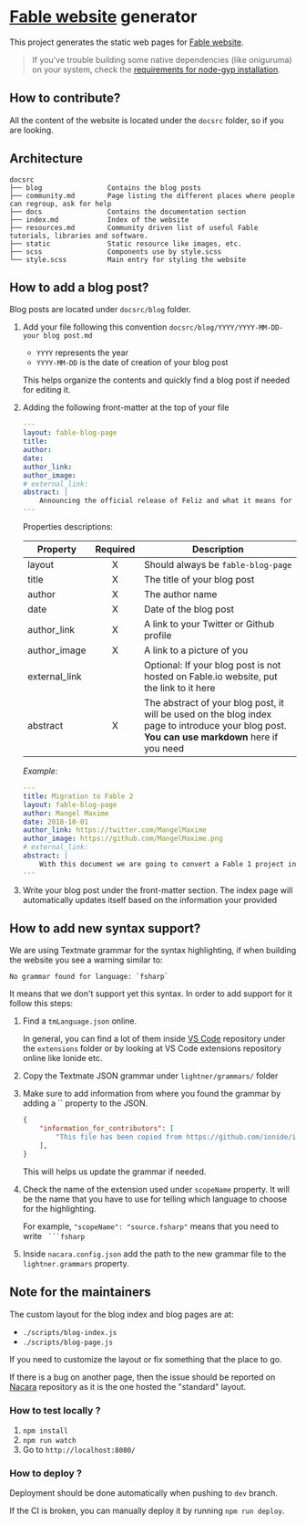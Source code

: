 # [Fable website](http://fable.io) generator

This project generates the static web pages for [Fable website](http://fable.io).

> If you've trouble building some native dependencies (like oniguruma) on your system, check the [requirements for node-gyp installation](https://github.com/nodejs/node-gyp#installation).

## How to contribute?

All the content of the website is located under the `docsrc` folder, so if you are looking.

## Architecture

```
docsrc
├── blog                Contains the blog posts
├── community.md        Page listing the different places where people can regroup, ask for help
├── docs                Contains the documentation section
├── index.md            Index of the website
├── resources.md        Community driven list of useful Fable tutorials, libraries and software.
├── static              Static resource like images, etc.
├── scss                Components use by style.scss
└── style.scss          Main entry for styling the website
```

## How to add a blog post?

Blog posts are located under `docsrc/blog` folder.

1. Add your file following this convention `docsrc/blog/YYYY/YYYY-MM-DD-your blog post.md`

    - `YYYY` represents the year
    - `YYYY-MM-DD` is the date of creation of your blog post

    This helps organize the contents and quickly find a blog post if needed for editing it.

2. Adding the following front-matter at the top of your file

    ```yaml
    ---
    layout: fable-blog-page
    title:
    author:
    date:
    author_link:
    author_image:
    # external_link:
    abstract: |
        Announcing the official release of Feliz and what it means for the Fable community.
    ---
    ```

    Properties descriptions:

    | Property | Required | Description |
    |---|:---:|---|
    | layout | X | Should always be `fable-blog-page` |
    | title | X | The title of your blog post |
    | author | X | The author name |
    | date | X | Date of the blog post |
    | author_link | X | A link to your Twitter or Github profile |
    | author_image | X | A link to a picture of you |
    | external_link | | Optional: If your blog post is not hosted on Fable.io website, put the link to it here |
    | abstract | X | The abstract of your blog post, it will be used on the blog index page to introduce your blog post. **You can use markdown** here if you need |

    *Example:*

    ```yaml
    ---
    title: Migration to Fable 2
    layout: fable-blog-page
    author: Mangel Maxime
    date: 2018-10-01
    author_link: https://twitter.com/MangelMaxime
    author_image: https://github.com/MangelMaxime.png
    # external_link:
    abstract: |
        With this document we are going to convert a Fable 1 project into a Fable 2 project. This guide has been written by converting Fulma.Minimal template from Fable 1 to Fable 2.
    ---
    ```

3. Write your blog post under the front-matter section. The index page will automatically updates itself based on the information your provided

## How to add new syntax support?

We are using Textmate grammar for the syntax highlighting, if when building the website you see a warning similar to:

```
No grammar found for language: `fsharp`
```

It means that we don't support yet this syntax. In order to add support for it follow this steps:

1. Find a `tmLanguage.json` online.

    In general, you can find a lot of them inside [VS Code](https://github.com/microsoft/vscode) repository under the `extensions` folder or by looking at VS Code extensions repository online like Ionide etc.

2. Copy the Textmate JSON grammar under `lightner/grammars/` folder
3. Make sure to add information from where you found the grammar by adding a `` property to the JSON.

    ```json
    {
        "information_for_contributors": [
		    "This file has been copied from https://github.com/ionide/ionide-fsgrammar/blob/master/grammar/fsharp.json"
	    ],
    }
    ```

    This will helps us update the grammar if needed.

4. Check the name of the extension used under `scopeName` property. It will be the name that you have to use for telling which language to choose for the highlighting.

    For example, `"scopeName": "source.fsharp"` means that you need to write ` ```fsharp`

5. Inside `nacara.config.json` add the path to the new grammar file to the `lightner.grammars` property.

## Note for the maintainers

The custom layout for the blog index and blog pages are at:

- `./scripts/blog-index.js`
- `./scripts/blog-page.js`

If you need to customize the layout or fix something that the place to go.

If there is a bug on another page, then the issue should be reported on [Nacara](https://github.com/MangelMaxime/Nacara) repository as it is the one hosted the "standard" layout.

### How to test locally ?

1. `npm install`
2. `npm run watch`
3. Go to `http://localhost:8080/`

### How to deploy ?

Deployment should be done automatically when pushing to `dev` branch.

If the CI is broken, you can manually deploy it by running `npm run deploy`.
